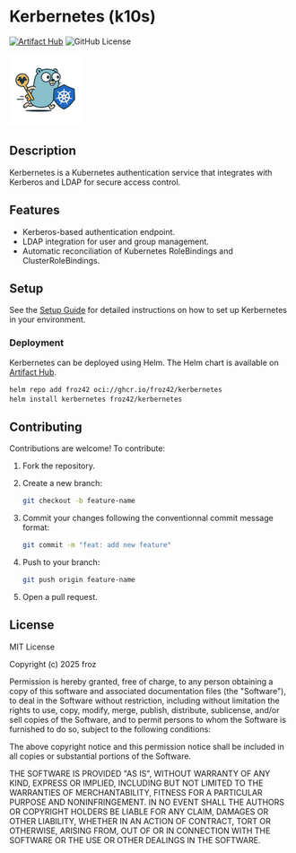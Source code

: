 # Kerbernetes (k10s)

[![Artifact Hub](https://img.shields.io/endpoint?url=https://artifacthub.io/badge/repository/kerbernetes)](https://artifacthub.io/packages/search?repo=kerbernetes)
![GitHub License](https://img.shields.io/github/license/froz42/kerbernetes)


![Kerbernetes Logo](assets/kerbernetes_tiny.png)

## Description

Kerbernetes is a Kubernetes authentication service that integrates with Kerberos and LDAP for secure access control.

## Features

- Kerberos-based authentication endpoint.
- LDAP integration for user and group management.
- Automatic reconciliation of Kubernetes RoleBindings and ClusterRoleBindings.

## Setup

See the [Setup Guide](https://github.com/froz42/kerbernetes/wiki/Setup) for detailed instructions on how to set up Kerbernetes in your environment.

### Deployment

Kerbernetes can be deployed using Helm. The Helm chart is available on [Artifact Hub](https://artifacthub.io/packages/helm/kerbernetes/kerbernetes).

```bash
helm repo add froz42 oci://ghcr.io/froz42/kerbernetes
helm install kerbernetes froz42/kerbernetes
```

## Contributing

Contributions are welcome! To contribute:

1. Fork the repository.
2. Create a new branch:

   ```bash
   git checkout -b feature-name
   ```

3. Commit your changes following the conventionnal commit message format:

   ```bash
   git commit -m "feat: add new feature"
   ```

4. Push to your branch:

   ```bash
   git push origin feature-name
   ```

5. Open a pull request.

## License

MIT License

Copyright (c) 2025 froz

Permission is hereby granted, free of charge, to any person obtaining a copy
of this software and associated documentation files (the "Software"), to deal
in the Software without restriction, including without limitation the rights
to use, copy, modify, merge, publish, distribute, sublicense, and/or sell
copies of the Software, and to permit persons to whom the Software is
furnished to do so, subject to the following conditions:

The above copyright notice and this permission notice shall be included in all
copies or substantial portions of the Software.

THE SOFTWARE IS PROVIDED "AS IS", WITHOUT WARRANTY OF ANY KIND, EXPRESS OR
IMPLIED, INCLUDING BUT NOT LIMITED TO THE WARRANTIES OF MERCHANTABILITY,
FITNESS FOR A PARTICULAR PURPOSE AND NONINFRINGEMENT. IN NO EVENT SHALL THE
AUTHORS OR COPYRIGHT HOLDERS BE LIABLE FOR ANY CLAIM, DAMAGES OR OTHER
LIABILITY, WHETHER IN AN ACTION OF CONTRACT, TORT OR OTHERWISE, ARISING FROM,
OUT OF OR IN CONNECTION WITH THE SOFTWARE OR THE USE OR OTHER DEALINGS IN THE
SOFTWARE.
